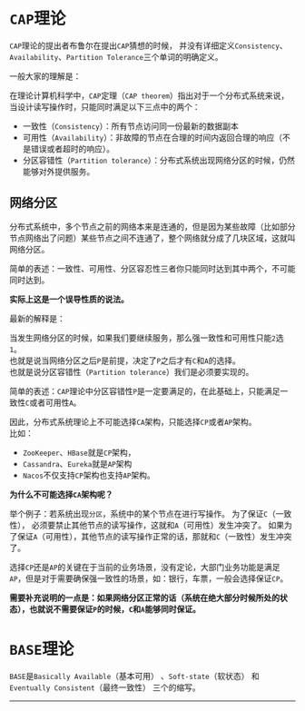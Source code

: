 # <a id="cap">`CAP`理论</a>
`CAP`理论的提出者布鲁尔在提出`CAP`猜想的时候，
并没有详细定义`Consistency`、`Availability`、`Partition Tolerance`三个单词的明确定义。

一般大家的理解是：

在理论计算机科学中，`CAP`定理（`CAP theorem`）指出对于一个分布式系统来说，当设计读写操作时，只能同时满足以下三点中的两个：
- 一致性（`Consistency`）：所有节点访问同一份最新的数据副本
- 可用性（`Availability`）：非故障的节点在合理的时间内返回合理的响应（不是错误或者超时的响应）。
- 分区容错性（`Partition tolerance`）：分布式系统出现网络分区的时候，仍然能够对外提供服务。

## 网络分区
分布式系统中，多个节点之前的网络本来是连通的，但是因为某些故障（比如部分节点网络出了问题）某些节点之间不连通了，整个网络就分成了几块区域，这就叫网络分区。

简单的表述：一致性、可用性、分区容忍性三者你只能同时达到其中两个，不可能同时达到。

**实际上这是一个误导性质的说法。**

最新的解释是：

当发生网络分区的时候，如果我们要继续服务，那么强一致性和可用性只能`2`选`1`。</br>
也就是说当网络分区之后`P`是前提，决定了`P`之后才有`C`和`A`的选择。</br>
也就是说分区容错性（`Partition tolerance`）我们是必须要实现的。</br>

简单的表述：`CAP`理论中分区容错性`P`是一定要满足的，在此基础上，只能满足一致性`C`或者可用性`A`。

因此，分布式系统理论上不可能选择`CA`架构，只能选择`CP`或者`AP`架构。 </br>
比如：
- `ZooKeeper`、`HBase`就是`CP`架构，
- `Cassandra`、`Eureka`就是`AP`架构
- `Nacos`不仅支持`CP`架构也支持`AP`架构。

**为什么不可能选择`CA`架构呢？**

举个例子：若系统出现`分区`，系统中的某个节点在进行写操作。
为了保证`C`（一致性）， 必须要禁止其他节点的读写操作，这就和`A`（可用性）发生冲突了。
如果为了保证`A`（可用性），其他节点的读写操作正常的话，那就和`C`（一致性）发生冲突了。

选择`CP`还是`AP`的关键在于当前的业务场景，没有定论，大部门业务功能是满足`AP`，但是对于需要确保强一致性的场景，如：银行，车票，一般会选择保证`CP`。

**需要补充说明的一点是：如果网络分区正常的话（系统在绝大部分时候所处的状态），也就说不需要保证`P`的时候，`C`和`A`能够同时保证。**

# <a id="cap">`BASE`理论</a>
`BASE`是`Basically Available`（基本可用） 、`Soft-state`（软状态） 和`Eventually Consistent`（最终一致性） 三个的缩写。




----
